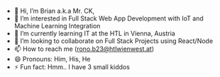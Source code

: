 - 👋 Hi, I’m Brian a.k.a Mr. CK,
- 👀 I’m interested in Full Stack Web App Development with IoT and Machine Learning Integration
- 🌱 I’m currently learning IT at the HTL in Vienna, Austria
- 💞️ I’m looking to collaborate on Full Stack Projects using React/Node
- 📫 How to reach me (rono.b23@htlwienwest.at)
- 😄 Pronouns: Him, His, He
- ⚡ Fun fact: Hmm.. I have 3 small kiddos

<!---
brianronock/brianronock is a ✨ special ✨ repository because its `README.md` (this file) appears on your GitHub profile.
You can click the Preview link to take a look at your changes.
--->
